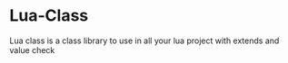 # Lua-Class
Lua class is a class library to use in all your lua project with extends and value check
